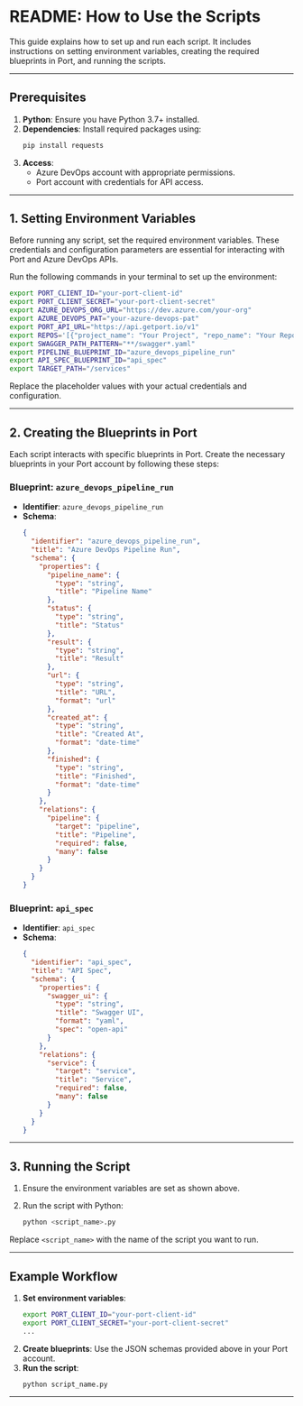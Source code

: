 
# README: How to Use the Scripts

This guide explains how to set up and run each script. It includes instructions on setting environment variables, creating the required blueprints in Port, and running the scripts.

---

## Prerequisites

1. **Python**: Ensure you have Python 3.7+ installed.
2. **Dependencies**: Install required packages using:
   ```bash
   pip install requests
   ```
3. **Access**:
   - Azure DevOps account with appropriate permissions.
   - Port account with credentials for API access.
---

## 1. Setting Environment Variables

Before running any script, set the required environment variables. These credentials and configuration parameters are essential for interacting with Port and Azure DevOps APIs.

Run the following commands in your terminal to set up the environment:

```bash
export PORT_CLIENT_ID="your-port-client-id"
export PORT_CLIENT_SECRET="your-port-client-secret"
export AZURE_DEVOPS_ORG_URL="https://dev.azure.com/your-org"
export AZURE_DEVOPS_PAT="your-azure-devops-pat"
export PORT_API_URL="https://api.getport.io/v1"
export REPOS='[{"project_name": "Your Project", "repo_name": "Your Repo"}]'
export SWAGGER_PATH_PATTERN="**/swagger*.yaml"
export PIPELINE_BLUEPRINT_ID="azure_devops_pipeline_run"
export API_SPEC_BLUEPRINT_ID="api_spec"
export TARGET_PATH="/services"
```

Replace the placeholder values with your actual credentials and configuration.

---

## 2. Creating the Blueprints in Port

Each script interacts with specific blueprints in Port. Create the necessary blueprints in your Port account by following these steps:

### Blueprint: `azure_devops_pipeline_run`
- **Identifier**: `azure_devops_pipeline_run`
- **Schema**:
  ```json
  {
    "identifier": "azure_devops_pipeline_run",
    "title": "Azure DevOps Pipeline Run",
    "schema": {
      "properties": {
        "pipeline_name": {
          "type": "string",
          "title": "Pipeline Name"
        },
        "status": {
          "type": "string",
          "title": "Status"
        },
        "result": {
          "type": "string",
          "title": "Result"
        },
        "url": {
          "type": "string",
          "title": "URL",
          "format": "url"
        },
        "created_at": {
          "type": "string",
          "title": "Created At",
          "format": "date-time"
        },
        "finished": {
          "type": "string",
          "title": "Finished",
          "format": "date-time"
        }
      },
      "relations": {
        "pipeline": {
          "target": "pipeline",
          "title": "Pipeline",
          "required": false,
          "many": false
        }
      }
    }
  }
  ```

### Blueprint: `api_spec`
- **Identifier**: `api_spec`
- **Schema**:
  ```json
  {
    "identifier": "api_spec",
    "title": "API Spec",
    "schema": {
      "properties": {
        "swagger_ui": {
          "type": "string",
          "title": "Swagger UI",
          "format": "yaml",
          "spec": "open-api"
        }
      },
      "relations": {
        "service": {
          "target": "service",
          "title": "Service",
          "required": false,
          "many": false
        }
      }
    }
  }
  ```

---

## 3. Running the Script

1. Ensure the environment variables are set as shown above.
2. Run the script with Python:

   ```bash
   python <script_name>.py
   ```

Replace `<script_name>` with the name of the script you want to run.

---

## Example Workflow

1. **Set environment variables**:
   ```bash
   export PORT_CLIENT_ID="your-port-client-id"
   export PORT_CLIENT_SECRET="your-port-client-secret"
   ...
   ```
2. **Create blueprints**: Use the JSON schemas provided above in your Port account.
3. **Run the script**:
   ```bash
   python script_name.py
   ```

---

